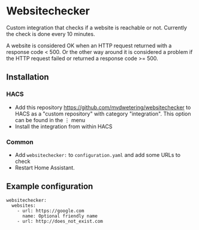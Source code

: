 # Websitechecker

Custom integration that checks if a website is reachable or not. Currently the check is done every 10 minutes.

A website is considered OK when an HTTP request returned with a response code < 500.
Or the other way around it is considered a problem if the HTTP request failed or returned a response code >= 500.

## Installation

### HACS

* Add this repository https://github.com/mvdwetering/websitechecker to HACS as a "custom repository" with category "integration". This option can be found in the ⋮ menu
* Install the integration from within HACS

### Common

* Add `websitechecker:` to `configuration.yaml` and add some URLs to check
* Restart Home Assistant.

## Example configuration

```
websitechecker:
  websites:
    - url: https://google.com
      name: Optional friendly name
    - url: http://does_not_exist.com
```

